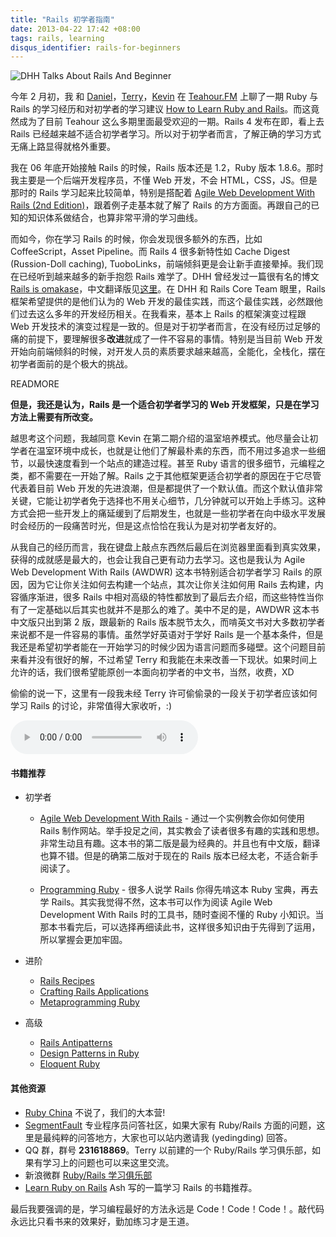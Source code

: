 ```yaml
---
title: "Rails 初学者指南"
date: 2013-04-22 17:42 +08:00
tags: rails, learning
disqus_identifier: rails-for-beginners
---
```


![DHH Talks About Rails And Beginner](rails-for-beginners/dhh-talks-about-rails-and-beginners.png)

今年 2 月初，我 和 [Daniel](http://lvguoning.com)，[Terry](http://terrytai.com)，[Kevin](http://knwang.com) 在 [Teahour.FM](http://teahour.fm) 上聊了一期 Ruby 与 Rails 的学习经历和对初学者的学习建议 [How to Learn Ruby and Rails](http://teahour.fm/2013/02/03/learning-ruby-and-rails.html)。而这竟然成为了目前 Teahour 这么多期里面最受欢迎的一期。Rails 4 发布在即，看上去 Rails 已经越来越不适合初学者学习。所以对于初学者而言，了解正确的学习方式无痛上路显得就格外重要。

我在 06 年底开始接触 Rails 的时候，Rails 版本还是 1.2，Ruby 版本 1.8.6。那时我主要是一个后端开发程序员，不懂 Web 开发，不会 HTML，CSS，JS。但是那时的 Rails 学习起来比较简单，特别是搭配着 [Agile Web Development With Rails (2nd Edition)](http://pragprog.com/book/rails4/agile-web-development-with-rails)，跟着例子走基本就了解了 Rails 的方方面面。再跟自己的已知的知识体系做结合，也算非常平滑的学习曲线。

而如今，你在学习 Rails 的时候，你会发现很多额外的东西，比如 CoffeeScript，Asset Pipeline。而 Rails 4 很多新特性如 Cache Digest (Russion-Doll caching), TuoboLinks，前端倾斜更是会让新手直接晕掉。我们现在已经听到越来越多的新手抱怨 Rails 难学了。DHH 曾经发过一篇很有名的博文 [Rails is omakase](http://david.heinemeierhansson.com/2012/rails-is-omakase.html)，中文翻译版见[这里](http://ruby-china.org/topics/7791)。在 DHH 和 Rails Core Team 眼里，Rails 框架希望提供的是他们认为的 Web 开发的最佳实践，而这个最佳实践，必然跟他们过去这么多年的开发经历相关。在我看来，基本上 Rails 的框架演变过程跟 Web 开发技术的演变过程是一致的。但是对于初学者而言，在没有经历过足够的痛的前提下，要理解很多**改进**就成了一件不容易的事情。特别是当目前 Web 开发开始向前端倾斜的时候，对开发人员的素质要求越来越高，全能化，全栈化，摆在初学者面前的是个极大的挑战。

READMORE

**但是，我还是认为，Rails 是一个适合初学者学习的 Web 开发框架，只是在学习方法上需要有所改变。**

越思考这个问题，我越同意 Kevin 在第二期介绍的温室培养模式。他尽量会让初学者在温室环境中成长，也就是让他们了解最朴素的东西，而不用过多追求一些细节，以最快速度看到一个站点的建造过程。甚至 Ruby 语言的很多细节，元编程之类，都不需要在一开始了解。Rails 之于其他框架更适合初学者的原因在于它尽管代表着目前 Web 开发的先进浪潮，但是都提供了一个默认值。而这个默认值非常关键，它能让初学者免于选择也不用关心细节，几分钟就可以开始上手练习。这种方式会把一些开发上的痛延缓到了后期发生，也就是一些初学者在向中级水平发展时会经历的一段痛苦时光，但是这点恰恰在我认为是对初学者友好的。

从我自己的经历而言，我在键盘上敲点东西然后最后在浏览器里面看到真实效果，获得的成就感是最大的，也会让我自己更有动力去学习。这也是我认为 Agile Web Development With Rails (AWDWR) 这本书特别适合初学者学习 Rails 的原因，因为它让你关注如何去构建一个站点，其次让你关注如何用 Rails 去构建，内容循序渐进，很多 Rails 中相对高级的特性都放到了最后去介绍，而这些特性当你有了一定基础以后其实也就并不是那么的难了。美中不足的是，AWDWR 这本书中文版只出到第 2 版，跟最新的 Rails 版本脱节太久，而啃英文书对大多数初学者来说都不是一件容易的事情。虽然学好英语对于学好 Rails 是一个基本条件，但是我还是希望初学者能在一开始学习的时候少因为语言问题而多碰壁。这个问题目前来看并没有很好的解，不过希望 Terry 和我能在未来改善一下现状。如果时间上允许的话，我们很希望能原创一本面向初学者的中文书，当然，收费，XD

偷偷的说一下，这里有一段我未经 Terry 许可偷偷录的一段关于初学者应该如何学习 Rails 的讨论，非常值得大家收听，:)

<audio controls name="media">
  <source src="http://screencasts.b0.upaiyun.com/podcasts/rails_for_beginner.m4a" type="audio/mpeg">
</audio>

#### 书籍推荐 ####

* 初学者
    * [Agile Web Development With Rails](http://pragprog.com/book/rails4/agile-web-development-with-rails) - 通过一个实例教会你如何使用 Rails 制作网站。举手投足之间，其实教会了读者很多有趣的实践和思想。非常生动且有趣。这本书的第二版是最为经典的。并且也有中文版，翻译也算不错。但是的确第二版对于现在的 Rails 版本已经太老，不适合新手阅读了。

    * [Programming Ruby](http://pragprog.com/book/ruby3/programming-ruby-1-9) - 很多人说学 Rails 你得先啃这本 Ruby 宝典，再去学 Rails。其实我觉得不然，这本书可以作为阅读 Agile Web Development With Rails 时的工具书，随时查阅不懂的 Ruby 小知识。当那本书看完后，可以选择再细读此书，这样很多知识由于先得到了运用，所以掌握会更加牢固。

* 进阶
    * [Rails Recipes](http://pragprog.com/book/rr2/rails-recipes)
	* [Crafting Rails Applications](http://pragprog.com/book/jvrails/crafting-rails-applications)
    * [Metaprogramming Ruby](http://pragprog.com/book/ppmetr/metaprogramming-ruby)

* 高级
    * [Rails Antipatterns](http://railsantipatterns.com)
    * [Design Patterns in Ruby](http://designpatternsinruby.com)
	* [Eloquent Ruby](http://eloquentruby.com)

#### 其他资源 ####

* [Ruby China](http://ruby-china.org)  不说了，我们的大本营!
* [SegmentFault](http://segmentfault.com)  专业程序员问答社区，如果大家有 Ruby/Rails 方面的问题，这里是最纯粹的问答地方，大家也可以站内邀请我 (yedingding) 回答。
* QQ 群，群号 **231618869**。Terry 以前建的一个 Ruby/Rails 学习俱乐部，如果有学习上的问题也可以来这里交流。
* 新浪微群 [Ruby/Rails 学习俱乐部](http://q.weibo.com/1686875)
* [Learn Ruby on Rails](http://blog.ashchan.com/archive/2011/08/21/learn-ruby-on-rails/) Ash 写的一篇学习 Rails 的书籍推荐。


最后我要强调的是，学习编程最好的方法永远是 Code！Code！Code！。敲代码永远比只看书来的效果好，勤加练习才是王道。
